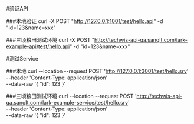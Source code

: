 #验证API

###本地验证
curl -X POST "http://127.0.0.1:1001/test/hello.api" -d "id=123&name=xxx"

###三顷粮田测试环境
curl -X POST "http://techwis-api-qa.sanqlt.com/lark-example-api/test/hello.api" -d "id=123&name=xxx"

#测试Service

###本地
curl --location --request POST 'http://127.0.0.1:3001/test/hello.srv' \
--header 'Content-Type: application/json' \
--data-raw '{
"id": 123
}'

###三顷粮田测试环境
curl --location --request POST 'http://techwis-api-qa.sanqlt.com/lark-example-service/test/hello.srv' \
--header 'Content-Type: application/json' \
--data-raw '{
"id": 123
}'